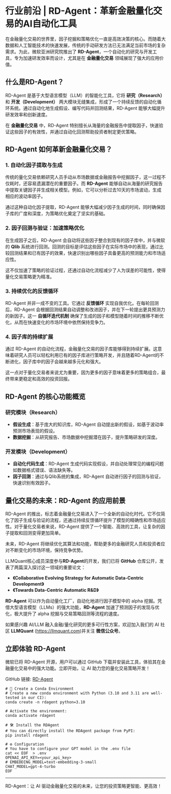 # 行业前沿 | RD-Agent：革新金融量化交易的AI自动化工具

在金融量化交易的世界里，因子挖掘和策略优化一直是高效决策的核心。而随着大数据和人工智能技术的快速发展，传统的手动研发方法已无法满足当前市场的复杂需求。为此，微软亚洲研究院推出了 **RD-Agent**，一个自动化的研究与开发工具，专为加速研发效率而设计，尤其是在 **金融量化交易** 领域展现了强大的应用价值。

## 什么是RD-Agent？
RD-Agent 是基于大型语言模型（LLM）的智能化工具，它将 **研究（Research）** 和 **开发（Development）** 两大模块无缝集成，形成了一个持续反馈的自动化循环系统。通过自动化地生成假设、编写代码并回测结果，RD-Agent 能够大幅提升研发效率和创新速度。

在 **金融量化交易** 中，RD-Agent 特别擅长从海量的金融报告中提取因子，快速验证这些因子的有效性，并通过自动化回测帮助投资者制定更优策略。

## RD-Agent 如何革新金融量化交易？

### 1. 自动化因子提取与生成
传统的量化交易依赖研究人员手动从市场数据或金融报告中挖掘因子，这一过程不仅耗时，还容易遗漏潜在的重要因子。而 **RD-Agent** 能够自动从海量的研究报告中提取关键因子并生成相关模型。例如，它可以分析过去10天的市场波动，生成相应的波动率因子。

通过这种自动化因子提取，RD-Agent 能够大幅减少因子生成的时间，同时确保因子库的广度和深度，为策略优化奠定了坚实的基础。

### 2. 因子回测与验证：加速策略优化
在生成因子之后，RD-Agent 会自动将这些因子整合到现有的因子库中，并与微软的 **Qlib** 系统进行回测。回测的目标是评估这些因子在实际市场中的表现，通过比较回测结果和已有因子的效果，快速识别出哪些因子具备更高的预测能力和市场适应性。

这不仅加速了策略的验证过程，还通过自动化流程减少了人为误差的可能性，使得量化交易策略更为精准。

### 3. 持续优化的反馈循环
RD-Agent 并非一成不变的工具。它通过 **反馈循环** 实现自我优化。在每轮回测后，RD-Agent 会根据回测结果自动调整和改进因子，并在下一轮提出更具预测力的新因子。这一 **自循环迭代机制** 确保了生成的因子和模型随着时间的推移不断优化，从而在快速变化的市场环境中依然保持竞争力。

### 4. 因子库的持续扩展
通过 RD-Agent 的自动化流程，金融量化交易的因子库能够得到持续扩展。这意味着研究人员可以轻松利用已有的因子库进行策略开发，并且随着RD-Agent的不断进化，因子库中的因子会越来越多元化和强大。

这一点对于量化交易者来说尤为重要，因为更多的因子意味着更多的策略组合，最终带来更稳定和高效的投资回报。

## RD-Agent 的核心功能概览
### 研究模块（Research）
- **假设生成**：基于庞大的知识库，RD-Agent 自动提出新的假设，如基于波动率预测市场表现的假设。
- **数据挖掘**：从研究报告、市场数据中挖掘潜在因子，提升策略研发的深度。

### 开发模块（Development）
- **自动化代码生成**：RD-Agent 生成代码实现假设，并自动处理常见的编程问题如数据格式错误、语法缺失等。
- **因子回测**：通过与Qlib系统的集成，RD-Agent 自动进行因子的回测与验证，快速识别有效因子。

## 量化交易的未来：RD-Agent 的应用前景
RD-Agent 的推出，标志着金融量化交易进入了一个全新的自动化时代。它不仅简化了因子生成与验证的流程，还通过持续反馈循环提升了模型的精确性和市场适应性。对于量化交易者来说，RD-Agent 提供了一个智能、高效的工具，让复杂的因子提取和回测变得更加简单。

未来，RD-Agent 将继续优化其算法和功能，帮助更多的金融研究人员和投资者应对不断变化的市场环境，保持竞争优势。

LLMQuant核心成员深度参与**RD-Agent**的开发，我们已将 **GitHub** 仓库公开，发表了两篇深入探讨这一领域的重要论文：

- **《Collaborative Evolving Strategy for Automatic Data-Centric Development》**
- **《Towards Data-Centric Automatic R&D》**

**RD-Agent** 可以作为自动量化工厂，自动化地进行因子模型中的 alpha 挖掘。凭借大型语言模型（LLMs）的强大功能，**RD-Agent** 加速了预测因子的发现与优化，极大提升了 alpha 挖掘与交易策略回测等流程的速度。

如果感兴趣 AI/LLM 融入金融/量化研究的更多可行性方案，欢迎加入我们的 AI 社区 **LLMQuant** (https://llmquant.com)并关注 **微信公众号**。




## 立即体验 RD-Agent
微软已将 RD-Agent 开源，用户可以通过 GitHub 下载并安装此工具，体验其在金融量化交易中的强大功能。立即开始，让 AI 助力您的量化交易策略开发！

GitHub 链接: [RD-Agent](https://github.com/microsoft/RD-Agent)

``` 
# 🐍 Create a Conda Environment
# Create a new conda environment with Python (3.10 and 3.11 are well-tested in our CI):
conda create -n rdagent python=3.10

# Activate the environment:
conda activate rdagent

# 🛠️ Install the RDAgent
# You can directly install the RDAgent package from PyPI:
pip install rdagent

# ⚙️ Configuration
# You have to configure your GPT model in the .env file
cat << EOF  > .env
OPENAI_API_KEY=<your_api_key>
# EMBEDDING_MODEL=text-embedding-3-small
CHAT_MODEL=gpt-4-turbo
EOF

```
---

RD-Agent：让 AI 驱动金融量化交易的未来，让您的投资策略更智能、更高效！
